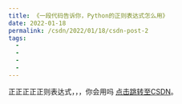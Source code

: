 ```yaml
---
title: 《一段代码告诉你，Python的正则表达式怎么用》
date: 2022-01-18
permalink: /csdn/2022/01/18/csdn-post-2
tags:
  - 
  - 
  - 
  - 
---
```


正正正正正则表达式，，，你会用吗 [点击跳转至CSDN](https://blog.csdn.net/sixibiheye/article/details/122557232)。
